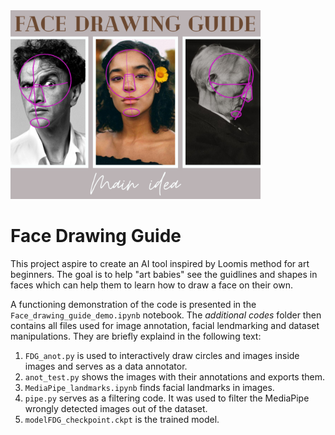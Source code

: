 <img src="Img/01.png" width="400">

# **Face Drawing Guide**

This project aspire to create an AI tool inspired by Loomis method for art beginners. The goal is to help "art babies" see the guidlines and shapes in faces which can help them to learn how to draw a face on their own.

A functioning demonstration of the code is presented in the `Face_drawing_guide_demo.ipynb` notebook. The *additional codes* folder then contains all files used for image annotation, facial lendmarking and dataset manipulations. They are briefly explaind in the following text:

  1. `FDG_anot.py` is used to interactively draw circles and images inside images and serves as a data annotator.
  2. `anot_test.py` shows the images with their annotations and exports them.
  3. `MediaPipe_landmarks.ipynb` finds facial landmarks in images. 
  4. `pipe.py` serves as a filtering code. It was used to filter the MediaPipe wrongly detected images out of the dataset.
  5. `modelFDG_checkpoint.ckpt` is the trained model.



